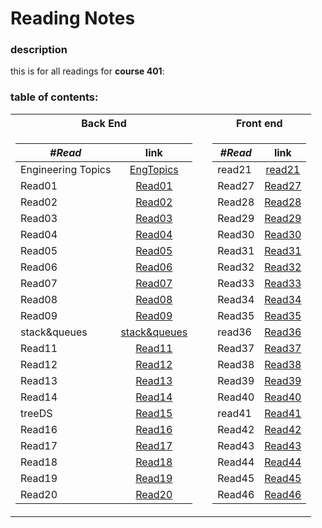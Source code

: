 # Reading Notes
### description
this is for all readings for **course 401**: <br />
### table of contents: <br />
<table>
<tr><th>Back End </th><th></th><th>Front end</th>
<tr><td>


|  ***#Read*** |      link      |
|----------|:-------------:|
| Engineering Topics | [EngTopics](https://yousef-401-advanced-javascript.github.io/reading-notes401/EngTopics)|
| Read01 | [Read01](https://yousef-401-advanced-javascript.github.io/reading-notes401/read01) |
| Read02 | [Read02](https://yousef-401-advanced-javascript.github.io/reading-notes401/read02) |
| Read03 | [Read03](https://yousef-401-advanced-javascript.github.io/reading-notes401/read03) |
| Read04 | [Read04](https://yousef-401-advanced-javascript.github.io/reading-notes401/read04) |
| Read05 | [Read05](https://yousef-401-advanced-javascript.github.io/reading-notes401/read05Linkedlist) |
| Read06 | [Read06](https://yousef-401-advanced-javascript.github.io/reading-notes401/read06) |
| Read07 | [Read07](https://yousef-401-advanced-javascript.github.io/reading-notes401/read07) |
| Read08 | [Read08](https://yousef-401-advanced-javascript.github.io/reading-notes401/read08) |
| Read09 | [Read09](https://yousef-401-advanced-javascript.github.io/reading-notes401/read09) |
| stack&queues | [stack&queues](https://yousef-401-advanced-javascript.github.io/reading-notes401/stack&queues) |
| Read11 | [Read11](https://yousef-401-advanced-javascript.github.io/reading-notes401/read11) |
| Read12 | [Read12](https://yousef-401-advanced-javascript.github.io/reading-notes401/read12) |
| Read13 | [Read13](https://yousef-401-advanced-javascript.github.io/reading-notes401/read13) |
| Read14 | [Read14](https://yousef-401-advanced-javascript.github.io/reading-notes401/read14) |
| treeDS | [Read15](https://yousef-401-advanced-javascript.github.io/reading-notes401/treeDS) |
| Read16 | [Read16](https://yousef-401-advanced-javascript.github.io/reading-notes401/read16) |
| Read17 | [Read17](https://yousef-401-advanced-javascript.github.io/reading-notes401/read17) |
| Read18 | [Read18](https://yousef-401-advanced-javascript.github.io/reading-notes401/read18) |
| Read19 | [Read19](https://yousef-401-advanced-javascript.github.io/reading-notes401/read19) |
| Read20 | [Read20](https://yousef-401-advanced-javascript.github.io/reading-notes401/tree20) |

</td><td></td><td>

|  ***#Read*** |      link      |
|----------|:-------------:|
| read21 | [read21](https://yousef-401-advanced-javascript.github.io/reading-notes401/read21)|
| Read27 | [Read27](https://yousef-401-advanced-javascript.github.io/reading-notes401/read27) |
| Read28 | [Read28](https://yousef-401-advanced-javascript.github.io/reading-notes401/read28) |
| Read29 | [Read29](https://yousef-401-advanced-javascript.github.io/reading-notes401/read29) |
| Read30 | [Read30](https://yousef-401-advanced-javascript.github.io/reading-notes401/read30HashTable) |
| Read31 | [Read31](https://yousef-401-advanced-javascript.github.io/reading-notes401/read31) |
| Read32 | [Read32](https://yousef-401-advanced-javascript.github.io/reading-notes401/read32) |
| Read33 | [Read33](https://yousef-401-advanced-javascript.github.io/reading-notes401/read33) |
| Read34 | [Read34](https://yousef-401-advanced-javascript.github.io/reading-notes401/read34) |
| Read35 | [Read35](https://yousef-401-advanced-javascript.github.io/reading-notes401/read35) |
| read36 | [Read36](https://yousef-401-advanced-javascript.github.io/reading-notes401/read36) |
| Read37 | [Read37](https://yousef-401-advanced-javascript.github.io/reading-notes401/read37) |
| Read38 | [Read38](https://yousef-401-advanced-javascript.github.io/reading-notes401/read38) |
| Read39 | [Read39](https://yousef-401-advanced-javascript.github.io/reading-notes401/read39) |
| Read40 | [Read40](https://yousef-401-advanced-javascript.github.io/reading-notes401/read40) |
| read41 | [Read41](https://yousef-401-advanced-javascript.github.io/reading-notes401/tree41) |
| Read42 | [Read42](https://yousef-401-advanced-javascript.github.io/reading-notes401/read42) |
| Read43 | [Read43](https://yousef-401-advanced-javascript.github.io/reading-notes401/read43) |
| Read44 | [Read44](https://yousef-401-advanced-javascript.github.io/reading-notes401/read44) |
| Read45 | [Read45](https://yousef-401-advanced-javascript.github.io/reading-notes401/read45) |
| Read46 | [Read46](https://yousef-401-advanced-javascript.github.io/reading-notes401/tree46) |

</td></tr> </table>